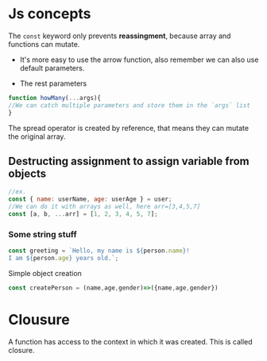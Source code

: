 # Js concepts

The `const` keyword only prevents **reassingment**, because array and functions can mutate.
- It's more easy to use the arrow function, also remember we can also use default parameters.
* The rest parameters 
```js
function howMany(...args){
//We can catch multiple parameters and store them in the `args` list
}
```
The spread operator is created by reference, that means they can mutate the original array.

## Destructing assignment to assign variable from objects

```js
//ex.
const { name: userName, age: userAge } = user;
//We can do it with arrays as well, here arr=[3,4,5,7]
const [a, b, ...arr] = [1, 2, 3, 4, 5, 7];
```

### Some string stuff 
```js
const greeting = `Hello, my name is ${person.name}!
I am ${person.age} years old.`;
```
Simple object creation
```js
const createPerson = (name,age,gender)=>({name,age,gender})
```

# Clousure
A function has access to the context in which it was created. This is called closure.
